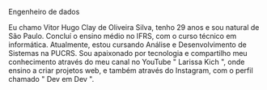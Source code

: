 Engenheiro de dados 

Eu chamo Vitor Hugo Clay de Oliveira Silva, tenho 29 anos e sou natural de São Paulo. Concluí o ensino médio no IFRS, com o curso técnico em informática. Atualmente, estou cursando Análise e Desenvolvimento de Sistemas na PUCRS. Sou apaixonado por tecnologia e compartilho meu conhecimento através do meu canal no YouTube " Larissa Kich ", onde ensino a criar projetos web, e também através do Instagram, com o perfil chamado " Dev em Dev ".

